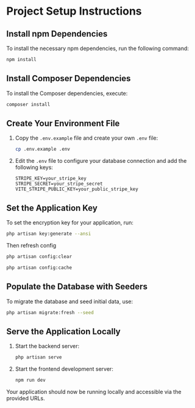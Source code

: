 # Project Setup Instructions

## Install npm Dependencies

To install the necessary npm dependencies, run the following command:

```bash
npm install
```

## Install Composer Dependencies

To install the Composer dependencies, execute:

```bash
composer install
```

## Create Your Environment File

1. Copy the `.env.example` file and create your own `.env` file:
    ```bash
    cp .env.example .env
    ```
2. Edit the `.env` file to configure your database connection and add the following keys:
    ```env
    STRIPE_KEY=your_stripe_key
    STRIPE_SECRET=your_stripe_secret
    VITE_STRIPE_PUBLIC_KEY=your_public_stripe_key
    ```

## Set the Application Key

To set the encryption key for your application, run:

```bash
php artisan key:generate --ansi
```

Then refresh config

```bash
php artisan config:clear
```

```bash
php artisan config:cache
```

## Populate the Database with Seeders

To migrate the database and seed initial data, use:

```bash
php artisan migrate:fresh --seed
```

## Serve the Application Locally

1. Start the backend server:
    ```bash
    php artisan serve
    ```
2. Start the frontend development server:
    ```bash
    npm run dev
    ```

Your application should now be running locally and accessible via the provided URLs.
